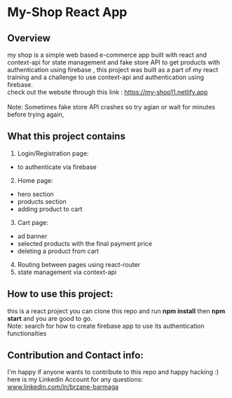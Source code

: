 # My-Shop React App
## Overview
my shop is a simple web based e-commerce app built with react and context-api for state management and fake store API to get products with authentication using firebase , this project was built as a part of my react training and a challenge to use context-api and authentication using firebase.<br>
check out the website through this link : https://my-shop11.netlify.app <br><br>
Note: Sometimes fake store API crashes so try agian or wait for minutes before trying again,
## What this project contains
1. Login/Registration page:
- to authenticate via firebase
2. Home page:
- hero section
- products section
- adding product to cart
3. Cart page:
- ad banner
- selected products with the final payment price
- deleting a product from cart
4. Routing between pages using react-router
5. state management via context-api
## How to use this project:
this is a react project you can clone this repo and run **npm install** then **npm start** and you are good to go.<br>
Note: search for how to create firebase app to use its authentication functionalties

## Contribution and  Contact info:

 I'm happy if anyone wants to contribute to this repo  and happy hacking :)<br>
 here is my Linkedin Account for any questions: www.linkedin.com/in/brzane-barmaga
